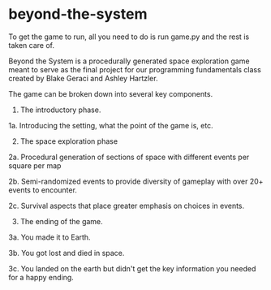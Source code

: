 # beyond-the-system

To get the game to run, all you need to do is run game.py and the rest is taken care of. 


Beyond the System is a procedurally generated space exploration game meant to serve as the final project for our programming fundamentals class created by Blake Geraci and Ashley Hartzler.

The game can be broken down into several key components. 

1. The introductory phase.

  1a. Introducing the setting, what the point of the game is, etc. 
  
2. The space exploration phase

  2a. Procedural generation of sections of space with different events per square per map

  2b. Semi-randomized events to provide diversity of gameplay with over 20+ events to encounter. 
        
  2c. Survival aspects that place greater emphasis on choices in events.
  
3. The ending of the game.

  3a. You made it to Earth. 
  
  3b. You got lost and died in space. 
  
  3c. You landed on the earth but didn't get the key information you needed for a happy ending. 
  
